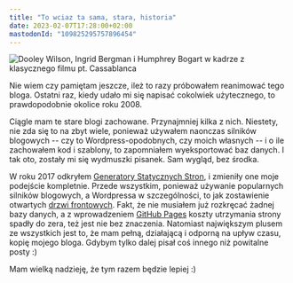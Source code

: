 ```yaml
---
title: "To wciaz ta sama, stara, historia"
date: 2023-02-07T17:28:00+02:00
mastodonId: "109825295757896454"
---
```


![Dooley Wilson, Ingrid Bergman i Humphrey Bogart w kadrze z klasycznego filmu pt. Cassablanca](/casablanca.jpg)

Nie wiem czy pamiętam jeszcze, ileż to razy próbowałem reanimować tego bloga. Ostatni raz, kiedy udało mi się napisać cokolwiek użytecznego, to prawdopodobnie okolice roku 2008.

Ciągle mam te stare blogi zachowane. Przynajmniej kilka z nich. Niestety, nie zda się to na zbyt wiele, ponieważ używałem naonczas silników blogowych -- czy to Wordpress-opodobnych, czy moich własnych -- i o ile zachowałem kod i szablony, to zapomniałem wyeksportować baz danych. I tak oto, zostały mi się wydmuszki pisanek. Sam wygląd, bez środka.

W roku 2017 odkryłem [Generatory Statycznych Stron](https://gohugo.io/), i zmieniły one moje podejście kompletnie. Przede wszystkim, ponieważ używanie popularnych silników blogowych, a Wordpressa w szczególności, to jak zostawienie otwartych [drzwi frontowych](https://www.computerworld.pl/slownik/termin/50488/Honeypot.html). Fakt, że nie musiałem już rozkręcać żadnej bazy danych, a z wprowadzeniem [GitHub Pages](https://pages.github.com) koszty utrzymania strony spadły do zera, też jest nie bez znaczenia. Natomiast największym plusem ze wszystkich jest to, że mam pełną, działającą i odporną na upływ czasu, kopię mojego bloga. Gdybym tylko dalej pisał coś innego niż powitalne posty :) 

Mam wielką nadzieję, że tym razem będzie lepiej :)